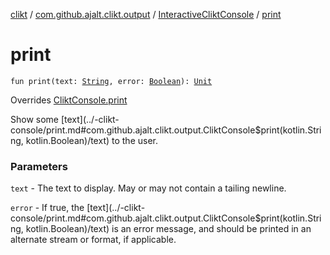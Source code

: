 [clikt](../../index.md) / [com.github.ajalt.clikt.output](../index.md) / [InteractiveCliktConsole](index.md) / [print](./print.md)

# print

`fun print(text: `[`String`](https://kotlinlang.org/api/latest/jvm/stdlib/kotlin/-string/index.html)`, error: `[`Boolean`](https://kotlinlang.org/api/latest/jvm/stdlib/kotlin/-boolean/index.html)`): `[`Unit`](https://kotlinlang.org/api/latest/jvm/stdlib/kotlin/-unit/index.html)

Overrides [CliktConsole.print](../-clikt-console/print.md)

Show some [text](../-clikt-console/print.md#com.github.ajalt.clikt.output.CliktConsole$print(kotlin.String, kotlin.Boolean)/text) to the user.

### Parameters

`text` - The text to display. May or may not contain a tailing newline.

`error` - If true, the [text](../-clikt-console/print.md#com.github.ajalt.clikt.output.CliktConsole$print(kotlin.String, kotlin.Boolean)/text) is an error message, and should be printed in an alternate stream or
format, if applicable.